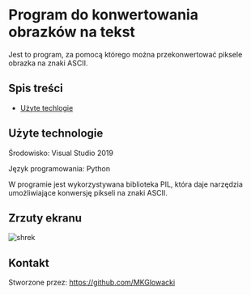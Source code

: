 # Program do konwertowania obrazków na tekst

Jest to program, za pomocą którego można przekonwertować piksele obrazka na znaki ASCII.

## Spis treści

* [Użyte techlogie](użyte-technologie)

## Użyte technologie

Środowisko: Visual Studio 2019

Język programowania: Python

W programie jest wykorzystywana biblioteka PIL, która daje narzędzia umożliwiające konwersję pikseli na znaki ASCII.

## Zrzuty ekranu

![shrek](https://user-images.githubusercontent.com/79590290/120245092-6ca5e500-c26c-11eb-8376-5d69aa29c6c1.png)

## Kontakt

Stworzone przez: https://github.com/MKGlowacki
